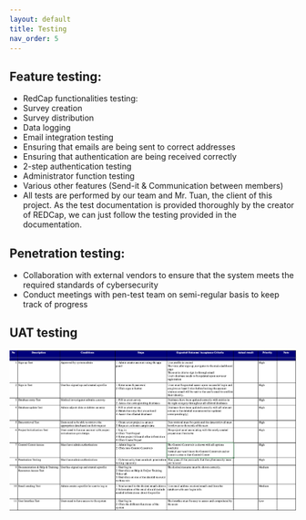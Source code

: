 ```yaml
---
layout: default
title: Testing  
nav_order: 5
---
```

## Feature testing:
- RedCap functionalities testing:
- Survey creation
- Survey distribution
- Data logging
- Email integration testing
- Ensuring that emails are being sent to correct addresses
- Ensuring that authentication are being received correctly
- 2-step authentication testing
- Administrator function testing
- Various other features (Send-it & Communication between members)
- All tests are performed by our team and Mr. Tuan, the client of this project. As the
test documentation is provided thoroughly by the creator of REDCap, we can just
follow the testing provided in the documentation.
## Penetration testing:
- Collaboration with external vendors to ensure that the system meets the
required standards of cybersecurity
- Conduct meetings with pen-test team on semi-regular basis to keep track
of progress
## UAT testing
![](../images/UAT.png)